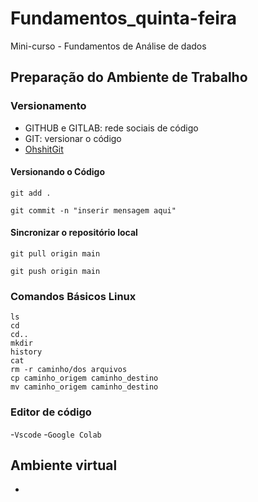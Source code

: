 # Fundamentos_quinta-feira

Mini-curso - Fundamentos de Análise de dados

## Preparação do Ambiente de Trabalho

### Versionamento
- GITHUB e GITLAB: rede sociais de código
- GIT: versionar o código
- [OhshitGit](https://ohshitgit.com/pt_br/swears)

#### Versionando o Código

```
git add .
```

```
git commit -n "inserir mensagem aqui"
```

#### Sincronizar o repositório local 

```
git pull origin main
```

```
git push origin main
```
### Comandos Básicos Linux

```
ls
cd
cd..
mkdir
history
cat
rm -r caminho/dos arquivos
cp caminho_origem caminho_destino
mv caminho_origem caminho_destino
```

### Editor de código

-`Vscode`
-`Google Colab`

## Ambiente virtual
- 